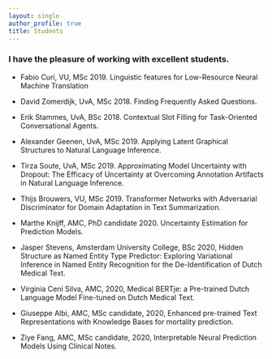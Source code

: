 ```yaml
---
layout: single
author_profile: true
title: Students 
---
```


### I have the pleasure of working with excellent students.

* Fabio Curi, VU, MSc 2019. Linguistic features for Low-Resource Neural Machine Translation

* David Zomerdijk, UvA, MSc 2018. Finding Frequently Asked Questions.

* Erik Stammes, UvA, BSc 2018. Contextual Slot Filling for Task-Oriented Conversational Agents.

* Alexander Geenen, UvA, MSc 2019. Applying Latent Graphical Structures to Natural Language Inference.

* Tirza Soute, UvA, MSc 2019. Approximating Model Uncertainty with Dropout: The Efficacy of Uncertainty at Overcoming Annotation Artifacts in Natural Language Inference.

* Thijs Brouwers, VU, MSc 2019. Transformer Networks with Adversarial Discriminator for Domain Adaptation in Text Summarization.

* Marthe Knijff, AMC, PhD candidate 2020. Uncertainty Estimation for Prediction Models.

* Jasper Stevens, Amsterdam University College, BSc 2020, Hidden Structure as Named Entity Type Predictor: Exploring Variational Inference in Named Entity Recognition for the De-Identification of Dutch Medical Text.

* Virginia Ceni Silva, AMC, 2020, Medical BERTje: a Pre-trained Dutch Language Model Fine-tuned on Dutch Medical Text.

* Giuseppe Albi, AMC, MSc candidate, 2020, Enhanced pre-trained Text Representations with Knowledge Bases for mortality prediction.

* Ziye Fang,  AMC, MSc candidate, 2020, Interpretable Neural Prediction Models Using Clinical Notes.
